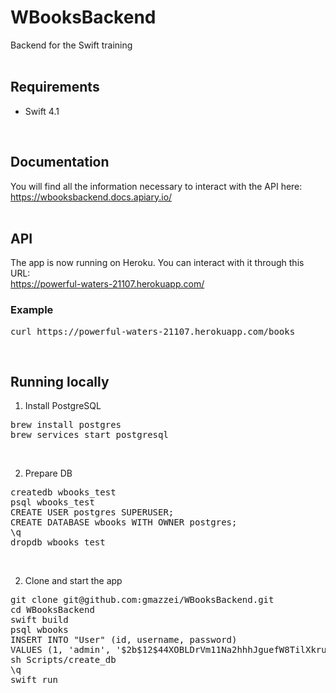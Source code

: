 # WBooksBackend
Backend for the Swift training
<br/><br/>

## Requirements
<ul><li>Swift 4.1</li></ul>
<br/>

## Documentation
You will find all the information necessary to interact with the API here: <br/>
https://wbooksbackend.docs.apiary.io/
<br/><br/>


## API
The app is now running on Heroku. You can interact with it through this URL: <br/>
https://powerful-waters-21107.herokuapp.com/
<br/>

### Example
<pre>
curl https://powerful-waters-21107.herokuapp.com/books
</pre>
<br/>

## Running locally

1) Install PostgreSQL
<pre>
brew install postgres
brew services start postgresql
</pre>

<br/>

2) Prepare DB
<pre>
createdb wbooks_test
psql wbooks_test
CREATE USER postgres SUPERUSER;
CREATE DATABASE wbooks WITH OWNER postgres;
\q
dropdb wbooks_test
</pre>
<br/>

2) Clone and start the app
<pre>
git clone git@github.com:gmazzei/WBooksBackend.git
cd WBooksBackend
swift build
psql wbooks
INSERT INTO "User" (id, username, password) 
VALUES (1, 'admin', '$2b$12$44XOBLDrVm11Na2hhhJguefW8TilXkruOG8PIlNL3Y2bNkRHZXqBG');
sh Scripts/create_db
\q
swift run
</pre>

